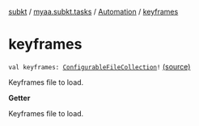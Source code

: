 [subkt](../../index.md) / [myaa.subkt.tasks](../index.md) / [Automation](index.md) / [keyframes](./keyframes.md)

# keyframes

`val keyframes: `[`ConfigurableFileCollection`](https://docs.gradle.org/current/javadoc/org/gradle/api/file/ConfigurableFileCollection.html)`!` [(source)](https://github.com/Myaamori/SubKt/blob/0.1.12/src/main/kotlin/myaa/subkt/tasks/asstasks.kt#L674)

Keyframes file to load.

**Getter**

Keyframes file to load.

